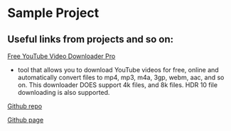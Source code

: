 # Sample Project
## Useful links from projects and so on: 


[Free YouTube Video Downloader Pro](https://ytd7.com)
- tool that allows you to download YouTube videos for free, online and automatically convert files to mp4, mp3, m4a, 3gp, webm, aac, and so on. This downloader DOES support 4k files, and 8k files. HDR 10 file downloading is also supported. 













[Github repo](https://github.com/pentadothaxor/sample)


[Github page](https://pentadothaxor.github.io/sample/)
